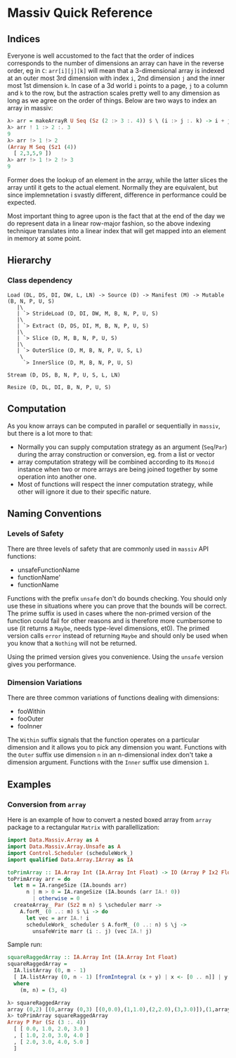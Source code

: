 # Massiv Quick Reference

## Indices

Everyone is well accustomed to the fact that the order of indices corresponds to the number of
dimensions an array can have in the reverse order, eg in `C`: `arr[i][j][k]` will mean that a
3-dimensional array is indexed at an outer most 3rd dimension with index `i`, 2nd dimension `j` and
the inner most 1st dimension `k`. In case of a 3d world `i` points to a page, `j` to a column and
`k` to the row, but the astraction scales pretty well to any dimension as long as we agree on the
order of things. Below are two ways to index an array in massiv:

```haskell
λ> arr = makeArrayR U Seq (Sz (2 :> 3 :. 4)) $ \ (i :> j :. k) -> i + j ^ k
λ> arr ! 1 :> 2 :. 3
9
λ> arr !> 1 !> 2
(Array M Seq (Sz1 (4))
  [ 2,3,5,9 ])
λ> arr !> 1 !> 2 !> 3
9
```

Former does the lookup of an element in the array, while the latter slices the array until it gets to
the actual element. Normally they are equivalent, but since implemnetation i svastly different,
difference in performance could be expected.

Most important thing to agree upon is the fact that at the end of the day we do represent data in a
linear row-major fashion, so the above indexing technique translates into a linear index that will
get mapped into an element in memory at some point.


## Hierarchy

### Class dependency

```
Load (DL, DS, DI, DW, L, LN) -> Source (D) -> Manifest (M) -> Mutable (B, N, P, U, S)
   |\
   | `> StrideLoad (D, DI, DW, M, B, N, P, U, S)
   |\
   | `> Extract (D, DS, DI, M, B, N, P, U, S)
   |\
   | `> Slice (D, M, B, N, P, U, S)
   |\
   | `> OuterSlice (D, M, B, N, P, U, S, L)
    \
     `> InnerSlice (D, M, B, N, P, U, S)

Stream (D, DS, B, N, P, U, S, L, LN)

Resize (D, DL, DI, B, N, P, U, S)
```

## Computation

As you know arrays can be computed in parallel or sequentially in `massiv`, but there is a lot more
to that:

* Normally you can supply computation strategy as an argument (`Seq`/`Par`) during the array
  construction or conversion, eg. from a list or vector
* array computation strategy will be combined according to its `Monoid` instance when two or more
  arrays are being joined together by some operation into another one.
* Most of functions will respect the inner computation strategy, while other will ignore it due to
  their specific nature.

## Naming Conventions

### Levels of Safety

There are three levels of safety that are commonly used in `massiv` API
functions:

* unsafeFunctionName
* functionName'
* functionName

Functions with the prefix `unsafe` don't do bounds checking. You should only use
these in situations where you can prove that the bounds will be correct. The
prime suffix is used in cases where the non-primed version of the function could
fail for other reasons and is therefore more cumbersome to use (it returns a
`Maybe`, needs type-level dimensions, et0). The primed version calls `error`
instead of returning `Maybe` and should only be used when you know that a
`Nothing` will not be returned.

Using the primed version gives you convenience. Using the `unsafe` version gives
you performance.

### Dimension Variations

There are three common variations of functions dealing with dimensions:

* fooWithin
* fooOuter
* fooInner

The `Within` suffix signals that the function operates on a particular dimension
and it allows you to pick any dimension you want. Functions with the `Outer`
suffix use dimension `n` in an n-dimensional index don't take a dimension
argument. Functions with the `Inner` suffix use dimension `1`.


## Examples

### Conversion from `array`

Here is an example of how to convert a nested boxed array from `array` package to a
rectangular `Matrix` with parallellization:


```haskell
import Data.Massiv.Array as A
import Data.Massiv.Array.Unsafe as A
import Control.Scheduler (scheduleWork_)
import qualified Data.Array.IArray as IA

toPrimArray :: IA.Array Int (IA.Array Int Float) -> IO (Array P Ix2 Float)
toPrimArray arr = do
  let m = IA.rangeSize (IA.bounds arr)
      n | m > 0 = IA.rangeSize (IA.bounds (arr IA.! 0))
        | otherwise = 0
  createArray_ Par (Sz2 m n) $ \scheduler marr ->
    A.forM_ (0 ..: m) $ \i -> do
      let vec = arr IA.! i
      scheduleWork_ scheduler $ A.forM_ (0 ..: n) $ \j ->
        unsafeWrite marr (i :. j) (vec IA.! j)
```

Sample run:

```haskell
squareRaggedArray :: IA.Array Int (IA.Array Int Float)
squareRaggedArray =
  IA.listArray (0, m - 1)
  [ IA.listArray (0, n - 1) [fromIntegral (x + y) | x <- [0 .. n]] | y <- [0 .. m]]
  where
    (m, n) = (3, 4)
```

```haskell
λ> squareRaggedArray
array (0,2) [(0,array (0,3) [(0,0.0),(1,1.0),(2,2.0),(3,3.0)]),(1,array (0,3) [(0,1.0),(1,2.0),(2,3.0),(3,4.0)]),(2,array (0,3) [(0,2.0),(1,3.0),(2,4.0),(3,5.0)])]
λ> toPrimArray squareRaggedArray
Array P Par (Sz (3 :. 4))
  [ [ 0.0, 1.0, 2.0, 3.0 ]
  , [ 1.0, 2.0, 3.0, 4.0 ]
  , [ 2.0, 3.0, 4.0, 5.0 ]
  ]
```
